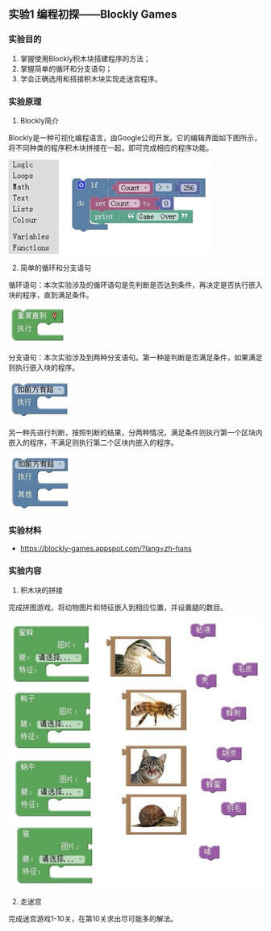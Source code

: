 
##  实验1  编程初探——Blockly Games



###  实验目的


1. 掌握使用Blockly积木块搭建程序的方法；
2. 掌握简单的循环和分支语句；
3. 学会正确选用和搭接积木块实现走迷宫程序。


### 实验原理

1. Blockly简介
 


Blockly是一种可视化编程语言，由Google公司开发。它的编辑界面如下图所示，将不同种类的程序积木块拼接在一起，即可完成相应的程序功能。

![](blockly.jpg)

2. 简单的循环和分支语句

循环语句：本次实验涉及的循环语句是先判断是否达到条件，再决定是否执行嵌入块的程序，直到满足条件。


![](重复直到.jpg)
   
分支语句：本次实验涉及到两种分支语句。第一种是判断是否满足条件，如果满足则执行嵌入块的程序。


![](如执行.jpg)

另一种先进行判断，按照判断的结果，分两种情况，满足条件则执行第一个区块内嵌入的程序，不满足则执行第二个区块内嵌入的程序。

![](如执行其他.jpg)


### 实验材料

* https://blockly-games.appspot.com/?lang=zh-hans




### 实验内容

1. 积木块的拼接

完成拼图游戏，将动物图片和特征嵌入到相应位置，并设置腿的数目。

![](拼图.jpg)

2. 走迷宫


完成迷宫游戏1-10关，在第10关求出尽可能多的解法。



